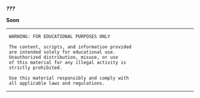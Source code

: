 ***???***

**Soon**

***********************************************
     WARNING: FOR EDUCATIONAL PURPOSES ONLY
     
     The content, scripts, and information provided 
     are intended solely for educational use. 
     Unauthorized distribution, misuse, or use 
     of this material for any illegal activity is 
     strictly prohibited.

     Use this material responsibly and comply with 
     all applicable laws and regulations.
***********************************************
